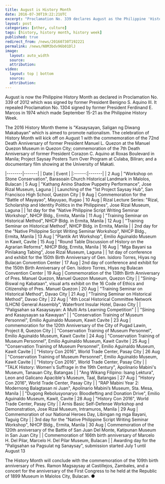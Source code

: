 ```yaml
---
title: August is History Month
date: 2016-07-30T19:22:21UTC
excerpt: "Proclamation No. 339 declares August as the Philippine 'History Month', repealing Proclamation No. 1304 of 1974 which made September 15-21 as Philippie 'History Week'. This year's theme is 'Kasaysayan, Saligan ng Diwang Makabayan'."
layout: post
categories: [other, culture]
tags: [history, history month, history week]
published: true
redirect_from: /news/20160730T192221
permalink: /news/N8M3bdv96b01DlJ
image:
  layout: auto_width
  source: 
  attribution: 
video:
  layout: top | bottom
  source: 
  attribution: 
---
```


August is now the Philippine History Month as declared in Proclamation No. 339 of 2012 which was signed by former President Benigno S. Aquino III.
It repealed Proclamation No. 1304 signed by former President Ferdinand E. Marcos in 1974 which made September 15-21 as the Philippine History Week.

The 2016 History Month theme is "Kasaysayan, Saligan ng Diwang Makabayan" which is aimed to promote nationalism.
The celebration of History Month will kick off on August 1 with the commemoration of the 72nd Death Anniversary of former President Manuel L. Quezon at the Manuel Quezon Museum in Quezon City; commemoration of the 7th Death Anniversary of former President Corazon C. Aquino at Roxas Boulevard in Manila; Project Saysay Posters Turn Over Program at Culaba, Biliran; and a documentary film showing at the University of Makati.

|--------|-------|
| Date   | Event |
|:------:|-------|
| 2 Aug  | "Workshop on Stone Conservation", Barasoain Church Historical Landmark in Malolos, Bulacan
| 5 Aug  | "Kathang Anino Shadow Puppetry Performance", Jose Rizal Museum, Laguna
|        | Launching of the "1st Project Saysay Hub", San Francisco High School, Quezon City
| 9 Aug  | Commemoration for the "Battle of Mayayao", Mayuyao, Ifugao
| 10 Aug | Rizal Lecture Series: "Rizal, Scholarship and Identity Politics in the Philippines", Jose Rizal Museum, Laguna
|        | 1st day for the "Native Philippine Script Writing Seminar Workshop", NHCP Bldg., Ermita, Manila
| 11 Aug | "Training Seminar on Historical Method", NHCP Bldg. in Ermita, Manila
| 12 Aug | "Training Seminar on Historical Method", NHCP Bldg. in Ermita, Manila
|        | 2nd day for the "Native Philippine Script Writing Seminar Workshop", NHCP Bldg., Ermita, Manila
| 13 Aug | "Plantik Art Workshop", Emilio Aguinaldo Museum in Kawit, Cavite
| 15 Aug | "Round Table Discussion of History on the Agrarian Reforms", NHCP Bldg, Ermita, Manila
| 16 Aug | "Mga Bayani sa Pinilakang Tabing", Jose Rizal Museum, Laguna
|        | 1st day of conference and exhibit for the 150th Birth Anniversary of Gen. Isidoro Torres, Hiyas ng Bulacan Convention Center
| 17 Aug | 2nd day of conference and exhibit for the 150th Birth Anniversary of Gen. Isidoro Torres, Hiyas ng Bulacan Convention Center
| 19 Aug | Commemoration of the 138th Birth Anniversary of Pres. Manuel Quezon, Manuel Quezon Museum, Quezon City
|        | "Sining-Biswal ng Kabataan", visual arts exhibit on the 16 Code of Ethics and Citizenship of Pres. Manuel Quezon
| 20 Aug | "Training Seminar on Historical Method", Davao City
| 21 Aug | "Training Seminar on Historical Method", Davao City
| 22 Aug | "4th Local Historical Committee Network (LHCN) General Assembly", Waterfront Insular Hotel, Davao City
|        | "Paligsahan sa Kasaysayan: A Multi Arts Learning Competition"
|        | "Sining and Kasaysayan sa Kawayan"
|        | "Conservation Training of Museum Personnel", Emilio Aguinaldo Museum, Kawit Cavite
| 23 Aug | commemoration for the 120th Anniversary of the City of Pugad Lawin, Project 8, Quezon City
|        | "Conservation Training of Museum Personnel", Emilio Aguinaldo Museum, Kawit Cavite
| 24 Aug | "Conservation Training of Museum Personnel", Emilio Aguinaldo Museum, Kawit Cavite
| 25 Aug | "Conservation Training of Museum Personnel", Emilio Aguinaldo Museum, Kawit Cavite
|        | "History Con 2016", World Trade Center, Pasay City
| 26 Aug | "Conservation Training of Museum Personnel", Emilio Aguinaldo Museum, Kawit Cavite
|        | "History Con 2016", World Trade Center, Pasay City
|        | "TALK History: Women's Suffrage in the 19th Century", Apolinario Mabini's Museum, Tanauan City, Batangas
|        | "Ang Wikang Filipino: Isang Lektura", Leon and Galicano Apacible's Museum, Taal, Batangas
| 27 Aug | "History Con 2016", World Trade Center, Pasay City
|        | "RAP Mabini Year 2: Modernong Balagtasan ni Juan", Apolinario Mabini’s Museum, Sta. Mesa, Manila
|        | "Dugong Rebolusyonaryo: Bloodlefting and Donation Drive", Emilio Aguinaldo Museum, Kawit, Cavite
| 28 Aug | "History Con 2016", World Trade Center, Pasay City
|        | Arnis Basic Self-Defense Workshop and Demonstration, Jose Rizal Museum, Intramuros, Manila
| 29 Aug | Commemoration of our National Heroes Day, Libingan ng mga Bayani, Taguig City
|        | 3rd day for the "Native Philippine Script Writing Seminar Workshop", NHCP Bldg., Ermita, Manila
| 30 Aug | Commemoration of the 120th anniversary of the Battle of San Juan Del Monte, Katipunan Museum in San Juan City
|        | Commemoration of 166th birth anniversary of Marcelo H. Del Pilar, Marcelo H. Del Pilar Museum, Bulacan
|        | Awarding day for the "Paligsahan sa Pagsulat ng Sanaysay", submission started July 1 until August 13


The History Month will conclude with the commemoration of the 109th birth anniversary of Pres. Ramon Magsaysay at Castillejos, Zambales, and a concert for the anniversary of the First Congress to he held at the Republic of 1899 Museum in Malolos City, Bulacan.
&#x25cf;


